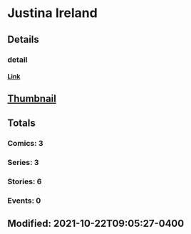 # Justina  Ireland 
## Details
### detail
#### [Link](http://marvel.com/comics/creators/14263/justina_ireland?utm_campaign=apiRef&utm_source=225578a89fc76f3d20fbffda5d17a88d)
## [Thumbnail](http://i.annihil.us/u/prod/marvel/i/mg/b/40/image_not_available.jpg)
## Totals
### Comics: 3
### Series: 3
### Stories: 6
### Events: 0
## Modified: 2021-10-22T09:05:27-0400